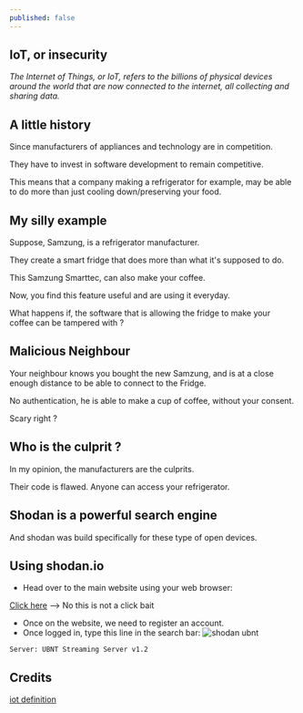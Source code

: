 ```yaml
---
published: false
---
```

## IoT, or insecurity

_The Internet of Things, or IoT, refers to the billions of physical devices around the world that are now connected to the internet, all collecting and sharing data._

## A little history
Since manufacturers of appliances and technology are in competition.

They have to invest in software development to remain competitive.

This means that a company making a refrigerator for example, may be able to do more than just cooling down/preserving your food.

## My silly example
Suppose, Samzung, is a refrigerator manufacturer.

They create a smart fridge that does more than what it's supposed to do.

This Samzung Smarttec, can also make your coffee.

Now, you find this feature useful and are using it everyday.

What happens if, the software that is allowing the fridge to make your coffee can be tampered with ?

## Malicious Neighbour
Your neighbour knows you bought the new Samzung, and is at a close enough distance to be able to connect to the Fridge.

No authentication, he is able to make a cup of coffee, without your consent.

Scary right ?

## Who is the culprit ?
In my opinion, the manufacturers are the culprits.

Their code is flawed. Anyone can access your refrigerator.

## Shodan is a powerful search engine
And shodan was build specifically for these type of open devices.

## Using shodan.io
 - Head over to the main website using your web browser:

[Click here](https://shodan.io) --> No this is not a click bait 

 - Once on the website, we need to register an account.
 - Once logged in, type this line in the search bar:
![shodan ubnt](https://github.com/codarrenvelvindron/codarrenvelvindron.github.io/raw/master/images/shodan_search.png)
 ```
 Server: UBNT Streaming Server v1.2
 ```
 
## Credits
[iot definition](https://www.zdnet.com/article/what-is-the-internet-of-things-everything-you-need-to-know-about-the-iot-right-now/#:~:text=The%20Internet%20of%20Things%2C%20or,all%20collecting%20and%20sharing%20data.)